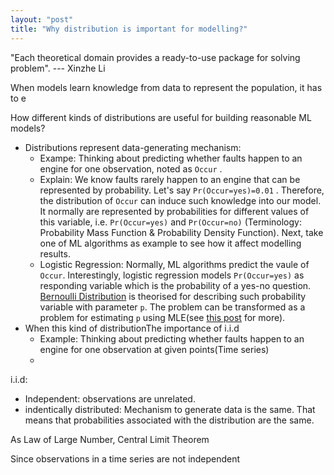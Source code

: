 ```yaml
---
layout: "post"
title: "Why distribution is important for modelling?"
---
```


"Each theoretical domain provides a ready-to-use package for solving problem". --- Xinzhe Li

When models learn knowledge from data to represent the population, it has to e



How different kinds of distributions are useful for building reasonable ML models?

* Distributions represent data-generating mechanism:
  * Exampe: Thinking about predicting whether faults happen to an engine for one observation, noted as `Occur` .  
  * Explain: We know faults rarely happen to an engine that can be represented by probability. Let's say `Pr(Occur=yes)=0.01` . Therefore, the distribution of `Occur` can induce such knowledge into our model. It normally are represented by probabilities for different values of this variable, i.e. `Pr(Occur=yes)` and `Pr(Occur=no)` (Terminology: Probability Mass Function & Probability Density Function). Next, take one of ML algorithms as example to see how it affect modelling results.
  * Logistic Regression: Normally, ML algorithms predict the vaule of `Occur`. Interestingly, logistic regression models `Pr(Occur=yes)` as responding variable which is the probability of a yes-no question. [Bernoulli Distribution](https://en.wikipedia.org/wiki/Bernoulli_distribution) is theorised for describing such probability variable with parameter `p`. The problem can be transformed as a problem for estimating `p` using MLE(see [this post](logistic_regression) for more).
* When this kind of distributionThe importance of i.i.d
  * Example: Thinking about predicting whether faults happen to an engine for one observation at given points(Time series)
  * 

i.i.d: 

* Independent: observations are unrelated.
* indentically distributed: Mechanism to generate data is the same. That means that probabilities associated with the distribution are the same.

As Law of Large Number, Central Limit Theorem



Since observations in a time series are not independent 